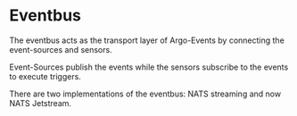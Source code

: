 # Eventbus

The eventbus acts as the transport layer of Argo-Events by connecting the event-sources and sensors.

Event-Sources publish the events while the sensors subscribe to the events to execute triggers.

There are two implementations of the eventbus: NATS streaming and now NATS Jetstream.
